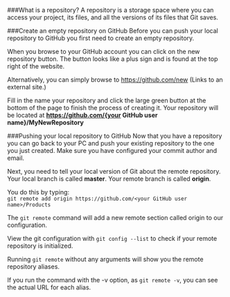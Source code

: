 ###What is a repository?
A repository is a storage space where you can access your project, its files, and all the versions of its files that Git saves.

###Create an empty repository on GitHub
Before you can push your local repository to GitHub you first need to create an empty repository.

When you browse to your GitHub account you can click on the new repository button. The button looks like a plus sign and is found at the top right of the website. 

Alternatively, you can simply browse to https://github.com/new (Links to an external site.)

Fill in the name your repository and
click the large green button at the bottom of the page to finish the process of creating it.
Your repository will be located at **https://github.com/{your GitHub user name}/MyNewRepository**

###Pushing your local repository to GitHub
Now that you have a repository you can go back to your PC and push your existing repository to the one you just created. Make sure you have configured your commit author and email. 

Next, you need to tell your local version of Git about the remote repository. Your local branch is called **master**. Your remote branch is called **origin**.

You do this by typing:<br/>
```git remote add origin https://github.com/<your GitHub user name>/Products```

The ```git remote``` command will add a new remote section called origin to our configuration.  

View the git configuration with ```git config --list``` to check if your remote repository is initialized.

Running ```git remote``` without any arguments will show you the remote repository aliases.

If you run the command with the -v option, as 
```git remote -v```, you can see the actual URL for each alias.

